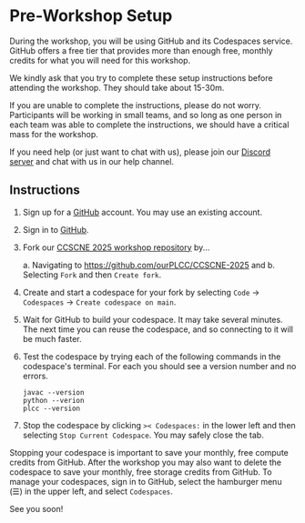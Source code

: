 # Pre-Workshop Setup

During the workshop, you will be using GitHub and its Codespaces service. GitHub
offers a free tier that provides more than enough free, monthly credits for what
you will need for this workshop.

We kindly ask that you try to complete these setup instructions before attending the
workshop. They should take about 15-30m.

If you are unable to complete the instructions, please do not worry. Participants
will be working in small teams, and so long as one person in each team was able
to complete the instructions, we should have a critical mass for the workshop.

If you need help (or just want to chat with us),
please join our [Discord server](https://discord.gg/EVtNSxS9E2)
and chat with us in our help channel.

## Instructions

1. Sign up for a [GitHub](github.com) account. You may use an existing account.

2. Sign in to [GitHub](github.com).

3. Fork our [CCSCNE 2025 workshop repository](https://github.com/ourPLCC/CCSCNE-2025) by...

    a. Navigating to <https://github.com/ourPLCC/CCSCNE-2025> and
    b. Selecting `Fork` and then `Create fork`.

4. Create and start a codespace for your fork
   by selecting `Code` -> `Codespaces` -> `Create codespace on main`.

5. Wait for GitHub to build your codespace. It may take several minutes.
   The next time you can reuse the codespace, and so connecting to it will be much faster.

5. Test the codespace by trying each of the following commands in the codespace's terminal.
   For each you should see a version number and no errors.

    ```
    javac --version
    python --verion
    plcc --version
    ```

6. Stop the codespace by clicking `>< Codespaces:` in the lower left and then selecting `Stop Current Codespace`.
   You may safely close the tab.

Stopping your codespace is important to save your monthly, free compute credits from GitHub.
After the workshop you may also want to delete the codespace to save your monthly, free storage credits from GitHub.
To manage your codespaces, sign in to GitHub, select the hamburger menu (☰) in the upper left, and select `Codespaces`.

See you soon!
